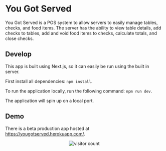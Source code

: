 # You Got Served

You Got Served is a POS system to allow servers to easily manage tables, checks, and food items. The server has the ability to view table details, add checks to tables, add and void food items to checks, calculate totals, and close checks.

## Develop

This app is built using Next.js, so it can easily be run using the built in server.

First install all dependencies: `npm install`.

To run the application locally, run the following command: `npm run dev`.

The application will spin up on a local port.

## Demo

There is a beta production app hosted at https://yougotserved.herokuapp.com/.

<p align="center">
 <img src="https://visitor-badge.glitch.me/badge?page_id=drewcook.you-got-served" alt="visitor count"/>
</p>
